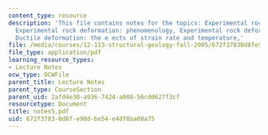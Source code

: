 ```yaml
---
content_type: resource
description: 'This file contains notes for the topics: Experimental rock deformation,
  Experimental rock deformation: phenomenology, Experimental rock deformation: phenomenology,
  Ductile deformation: the e ects of strain rate and temperature,'
file: /media/courses/12-113-structural-geology-fall-2005/672f37830d8fe90dbe54e4df0ba08a75_notes5.pdf
file_type: application/pdf
learning_resource_types:
- Lecture Notes
ocw_type: OCWFile
parent_title: Lecture Notes
parent_type: CourseSection
parent_uid: 2afd4e30-a936-7424-a008-56cdd627f3cf
resourcetype: Document
title: notes5.pdf
uid: 672f3783-0d8f-e90d-be54-e4df0ba08a75
---
```

